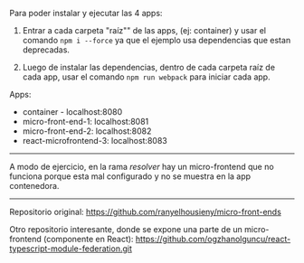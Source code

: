Para poder instalar y ejecutar las 4 apps:

1) Entrar a cada carpeta "raíz"" de las apps, (ej: container) y usar el comando ```npm i --force``` ya que el ejemplo usa dependencias que estan deprecadas.

2) Luego de instalar las dependencias, dentro de cada carpeta raíz de cada app, usar el comando ```npm run webpack``` para iniciar cada app.

Apps:
* container - localhost:8080
* micro-front-end-1: localhost:8081
* micro-front-end-2: localhost:8082
* react-microfrontend-3: localhost:8083

------------------------------------------------------------------

A modo de ejercicio, en la rama *resolver* hay un micro-frontend que no funciona porque esta mal configurado y no se muestra en la app contenedora.

------------------------------------------------------------------

Repositorio original: https://github.com/ranyelhousieny/micro-front-ends

Otro repositorio interesante, donde se expone una parte de un micro-frontend (componente en React): https://github.com/ogzhanolguncu/react-typescript-module-federation.git
